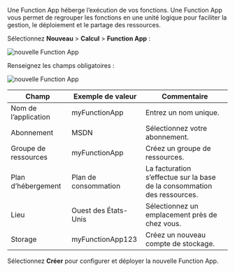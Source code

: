 Une Function App héberge l’exécution de vos fonctions. Une Function App vous permet de regrouper les fonctions en une unité logique pour faciliter la gestion, le déploiement et le partage des ressources.

Sélectionnez **Nouveau** > **Calcul** > **Function App** :

![nouvelle Function App](media/functions-create-function-app-portal2/new_fun_app.png)

Renseignez les champs obligatoires :

![nouvelle Function App](media/functions-create-function-app-portal2/new_fun_app2.png)

| Champ               | Exemple de valeur | Commentaire |
| ----------------- | ------------ | ------------- |
| Nom de l’application | myFunctionApp | Entrez un nom unique. |
| Abonnement | MSDN | Sélectionnez votre abonnement. |
| Groupe de ressources | myFunctionApp | Créez un groupe de ressources. |
| Plan d’hébergement | Plan de consommation |  La facturation s’effectue sur la base de la consommation des ressources. |
| Lieu | Ouest des États-Unis  | Sélectionnez un emplacement près de chez vous. |
| Storage | myFunctionApp123  | Créez un nouveau compte de stockage. |

Sélectionnez **Créer** pour configurer et déployer la nouvelle Function App.  
